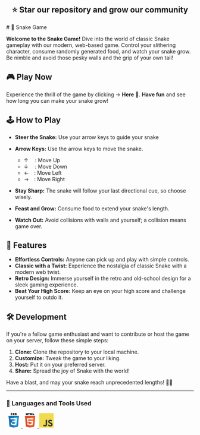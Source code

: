 <h2 align="center"><b>⭐ Star our repository and grow our community</b></h2>
# 🐍 Snake Game

**Welcome to the Snake Game!** Dive into the world of classic Snake gameplay with our modern, web-based game. Control your slithering character, consume randomly generated food, and watch your snake grow. Be nimble and avoid those pesky walls and the grip of your own tail!

## 🎮 Play Now
Experience the thrill of the game by clicking -> <a href="https://snakegame-y.vercel.app/" style="animation: rainbow 5s infinite; text-decoration: none;"><b>Here</b></a> 🎉. **Have fun** and see how long you can make your snake grow!

## 🕹️ How to Play

- **Steer the Snake:** Use your arrow keys to guide your snake

- **Arrow Keys:** Use the arrow keys to move the snake.
  - ↑ &emsp;: Move Up
  - ↓ &emsp;: Move Down
  - ←&emsp;: Move Left
  - →&emsp;: Move Right


- **Stay Sharp:** The snake will follow your last directional cue, so choose wisely.
- **Feast and Grow:** Consume food to extend your snake's length.
- **Watch Out:** Avoid collisions with walls and yourself; a collision means game over.

## 🌟 Features

- **Effortless Controls:** Anyone can pick up and play with simple controls.
- **Classic with a Twist:** Experience the nostalgia of classic Snake with a modern web twist.
- **Retro Design:** Immerse yourself in the retro and old-school design for a sleek gaming experience.
- **Beat Your High Score:** Keep an eye on your high score and challenge yourself to outdo it.

## 🛠️ Development

If you're a fellow game enthusiast and want to contribute or host the game on your server, follow these simple steps:

1. **Clone:** Clone the repository to your local machine.
2. **Customize:** Tweak the game to your liking.
3. **Host:** Put it on your preferred server.
4. **Share:** Spread the joy of Snake with the world!

Have a blast, and may your snake reach unprecedented lengths! 🍎🐍

***

### 🚀 Languages and Tools Used
<p align="left"> 
  <a href="https://www.w3schools.com/css/" target="_blank" rel="noreferrer"> <img src="https://raw.githubusercontent.com/devicons/devicon/master/icons/css3/css3-original-wordmark.svg" alt="css3" width="40" height="40"/> </a> 
  <a href="https://www.w3.org/html/" target="_blank" rel="noreferrer"> <img src="https://raw.githubusercontent.com/devicons/devicon/master/icons/html5/html5-original-wordmark.svg" alt="html5" width="40" height="40"/> </a> 
  <a href="https://developer.mozilla.org/en-US/docs/Web/JavaScript" target="_blank" rel="noreferrer"> <img src="https://raw.githubusercontent.com/devicons/devicon/master/icons/javascript/javascript-original.svg" alt="javascript" width="40" height="40"/> </a> 
</p>
